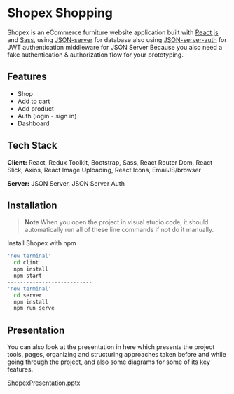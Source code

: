 
# Shopex Shopping

Shopex is an eCommerce furniture website application built with [React js](https://reactjs.org/) and
[Sass](https://sass-lang.com/), using [JSON-server](https://github.com/typicode/json-server) for 
database also using [JSON-server-auth](https://github.com/jeremyben/json-server-auth) 
for JWT authentication middleware for JSON Server Because you also need a fake 
authentication & authorization flow for your prototyping.


## Features

- Shop
- Add to cart
- Add product
- Auth (login - sign in)
- Dashboard


## Tech Stack

**Client:** React, Redux Toolkit, Bootstrap, Sass,
 React Router Dom, React Slick, Axios, React Image Uploading, React Icons, EmailJS/browser

**Server:** JSON Server, JSON Server Auth

## Installation
> **Note**
> When you open the project in visual studio code, it should automatically run all of these line commands if not do it manually.

Install Shopex with npm

```bash
'new terminal'
  cd clint
  npm install 
  npm start
---------------------------
'new terminal'
  cd server
  npm install
  npm run serve
```

## Presentation
You can also look at the presentation in here which presents the project tools, pages, organizing and structuring approaches taken before and while going through the project, and also some diagrams for some of its key features.

[ShopexPresentation.pptx](https://github.com/abdulrahman3mad/Shopex-Shopping/files/10304632/ShopexPresentation.pptx)
